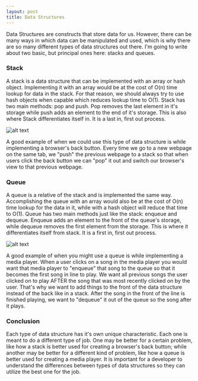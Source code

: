 ```yaml
---
layout: post
title: Data Structures
---
```


Data Structures are constructs that store data for us. However, there can be many ways in
which data can be manipulated and used, which is why there are so many different types of data structures
out there. I'm going to write about two basic, but principal ones here: stacks and queues.

### Stack

A stack is a data structure that can be implemented with an array or hash object. Implementing it with an
array would be at the cost of O(n) time lookup for data in the stack. For that reason, we should always try
to use hash objects when capable which reduces lookup time to O(1). Stack has two main methods: pop and
push. Pop removes the last element in it's storage while push adds an element to the end of it's storage.
This is also where Stack differentiates itself in. It is a last in, first out process.

![alt text](http://upload.wikimedia.org/wikipedia/commons/thumb/2/29/Data_stack.svg/200px-Data_stack.svg.png "Logo Title Text 1")

A good example of when we could use this type of data structure is while implementing a browser's back button. Every time
we go to a new webpage on the same tab, we "push" the previous webpage to a stack so that when users click the back
button we can "pop" it out and switch our browser's view to that previous webpage.

### Queue

A queue is a relative of the stack and is implemented the same way. Accomplishing the queue with an array
would also be at the cost of O(n) time lookup for the data in it, while with a hash object will reduce that time to
O(1). Queue has two main methods just like the stack: enqueue and dequeue. Enqueue adds an element to the front of
the queue's storage, while dequeue removes the first element from the storage. This is where it differentiates itself from
stack. It is a first in, first out process.

![alt text](https://upload.wikimedia.org/wikipedia/commons/thumb/5/52/Data_Queue.svg/200px-Data_Queue.svg.png "Picture of a stack")

A good example of when you might use a queue is while implementing a media player. When a user clicks on a song in the media player
you would want that media player to "enqueue" that song to the queue so that it becomes the first song in line to play.
We want all previous songs the user clicked on to play AFTER the song that was most recently clicked on by the user.
That's why we want to add things to the front of the data structure instead of the back like in a stack.
After the song in the front of the line is finished playing, we want to "dequeue" it out of the queue so the song after
it plays.

### Conclusion

Each type of data structure has it's own unique characteristic. Each one is meant to do a different type of job.
One may be better for a certain problem, like how a stack is better used for creating a browser's back button;
while another may be better for a different kind of problem, like how a queue is better used for creating a
media player. It is important for a developer to understand the differences between types of data structures
so they can utilize the best one for the job.
